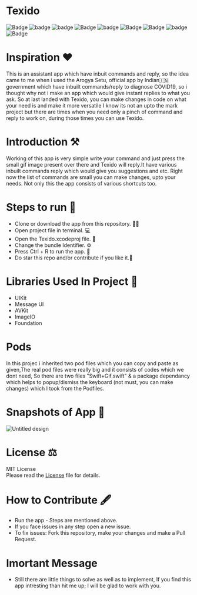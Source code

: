 # Texido
 
![Badge](https://img.shields.io/badge/Xcode-11.6-green)
![badge](https://img.shields.io/badge/Swift-5.0-red)
![badge](https://img.shields.io/badge/iOS-13-blue)
![Badge](https://img.shields.io/badge/License-MIT-yellow) 
![badge](https://img.shields.io/badge/Platfrom-iOS-orange)
![Badge](https://img.shields.io/badge/TextOver-Application-yellowgreen)
![Badge](https://img.shields.io/badge/Assiatant-App-orange)
![badge](https://img.shields.io/badge/IQKeyboardManager-Swift-red)
![Badge](https://img.shields.io/badge/SwiftGif-Gify-green)

# Inspiration ❤️

This is an assistant app which have inbuit commands and reply, so the idea came to me when i used the Arogya Setu, official app by Indian🇮🇳 government 
which have inbuilt commands/reply to diagnose COVID19, so i thought why not i make an app which would give instant replies to what you ask. So at last landed with Texido, you can make changes in code on what your need is and make it more versatile I know its not an upto the mark project but there are times when you need only a pinch of command and reply to work on, during those times you can use Texido.

# Introduction ⚒  
Working of this app is very simple write your command and just press the small gif image present over there and Texido will reply.It have various inbuilt commands
reply which would give you suggestions and etc. Right now the list of commands are small you can make changes, upto your needs. Not only this the app consists of 
various shortcuts too.

# Steps to run 📲

* Clone or download the app from this repository. 👩‍💻
* Open project file in terminal. 💻
* Open the Texido.xcodeproj file. 💾
* Change the bundle Identifier. ⚙️
* Press Ctrl + R to run the app. 📲
* Do star this repo and/or contribute if you like it.🙂 

# Libraries Used In Project 📒 

* UIKit <br>
* Message UI
* AVKit
* ImageIO
* Foundation

# Pods 

In this projec i inherited two pod files which you can copy and paste as given,The real pod files were really big and it consists of codes which we dont need, So 
there are two files "Swift+Gif.swift" & a package dependancy which helps to popup/dismiss the keyboard (not must, you can make changes) which I took from the Podfiles.

# Snapshots of App 📸

![Untitled design](https://user-images.githubusercontent.com/56252259/91987429-a97b9480-ed4b-11ea-9d06-6828583bb8c8.png)

# License ⚖️  

MIT License<br> Please read the [License](https://github.com/gokulnair2001/Texido/blob/master/LICENSE) file for details.

# How to Contribute 🖋 

* Run the app - Steps are mentioned above.
* If you face issues in any step open a new issue.
* To fix issues: Fork this repository, make your changes and make a Pull Request. 

# Imortant Message 

* Still there are little things to solve as well as to implement, If you find this app intresting than hit me up; I will be
glad to work with you.
